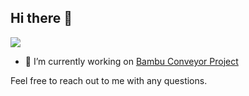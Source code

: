 ## Hi there 👋

![](https://komarev.com/ghpvc/?username=T0NYZ0&style=flat-square)

- 🔭 I’m currently working on  [Bambu Conveyor Project](https://github.com/t0nyz0/Bambu-Poop-Chute-ESP32&style=flat-square)

Feel free to reach out to me with any questions. 
